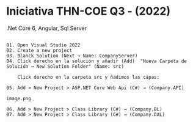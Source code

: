# Iniciativa THN-COE Q3 - (2022)
.Net Core 6, Angular, Sql Server

## 

```
01. Open Visual Studio 2022
02. Create a new project
03. Blanck Solution (Next → Name: CompanyServer)
04. Click derecho en la solución y añadir (Add)  "Nueva Carpeta de Solución → New Solution Folder" (Name: src)

    Click derecho en la carpeta src y ñadimos las capas:

05. Add > New Project > ASP.NET Core Web Api (C#) → (Company.API)

image.png

06. Add > New Project > Class Library (C#) → (Company.BL)
07. Add > New Project > Class Library (C#) → (Company.DAL)



```

##

```

```

##

```

```
##

```

```
##

```

```
##

```

```
